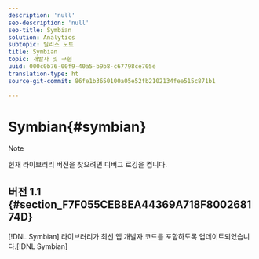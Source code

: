 ```yaml
---
description: 'null'
seo-description: 'null'
seo-title: Symbian
solution: Analytics
subtopic: 릴리스 노트
title: Symbian
topic: 개발자 및 구현
uuid: 000c0b76-00f9-40a5-b9b8-c67798ce705e
translation-type: ht
source-git-commit: 86fe1b3650100a05e52fb2102134fee515c871b1

---
```



# Symbian{#symbian}

>[!NOTE]
>
>현재 라이브러리 버전을 찾으려면 디버그 로깅을 켭니다.

## 버전 1.1 {#section_F7F055CEB8EA44369A718F800268174D}

[!DNL Symbian] 라이브러리가 최신 앱 개발자 코드를 포함하도록 업데이트되었습니다.[!DNL Symbian]
